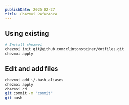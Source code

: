 ```yaml
---
publishDate: 2025-02-27
title: Chezmoi Reference
---
```


## Using existing

```bash
# Install chezmoi
chezmoi init git@github.com:clintonsteiner/dotfiles.git
chezmoi apply
```

## Edit and add files

```bash
chezmoi add ~/.bash_aliases
chezmoi apply
chezmoi cd
git commit -m "commit"
git push
```
